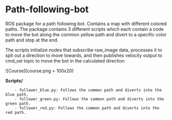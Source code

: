 # Path-following-bot

ROS package for a path following bot. Contains a map with different colored paths. The package contains 3 different scripts which each contain a code to move the bot along the common yellow path and divert to a specific color path and stop at the end.

The scripts initialize nodes that subscribe raw_image data, processes it to spit out a direction to move towards, and then publishes velocity output to cmd_vel topic to move the bot in the calculated direction

![Course](course.png = 100x20)

**Scripts/**

        - follower_blue.py: Follows the common path and diverts into the blue path.
        - follower_green.py: Follows the common path and diverts into the green path.
        - follower_red.py: Follows the common path and diverts into the red path.
